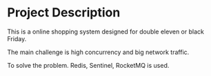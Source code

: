 # Project Description

This is a online shopping system designed for double eleven or black Friday. 

The main challenge is high concurrency and big network traffic.

To solve the problem. Redis, Sentinel, RocketMQ is used.



